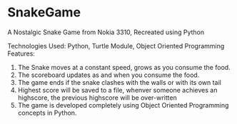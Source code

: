 # SnakeGame
A Nostalgic Snake Game from Nokia 3310, Recreated using Python

Technologies Used: Python, Turtle Module, Object Oriented Programming
Features: 
1. The Snake moves at a constant speed, grows as you consume the food.
2. The scoreboard updates as and when you consume the food.
3. The game ends if the snake clashes with the walls or with its own tail
4. Highest score will be saved to a file, whenver someone achieves an highscore, the previous highscore will be over-written
5. The game is developed completely using Object Oriented Programming concepts in Python.


